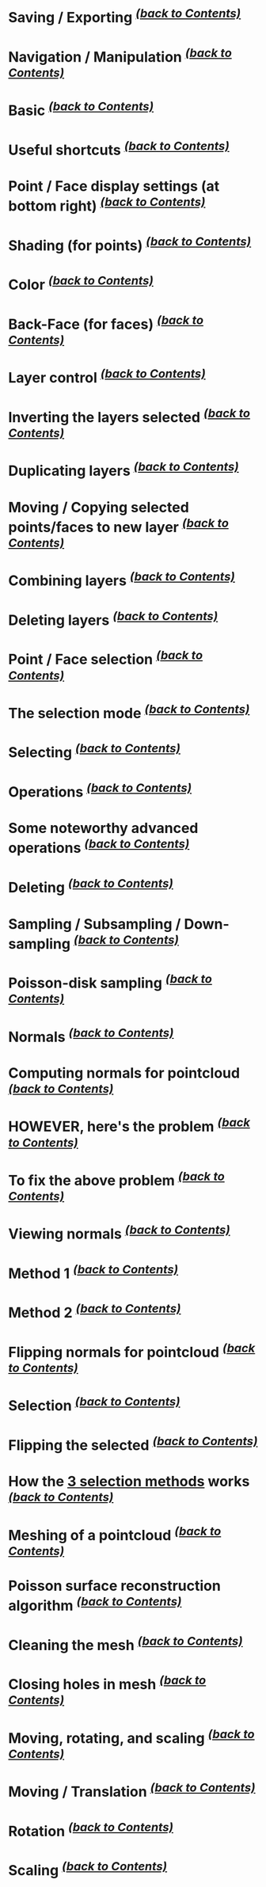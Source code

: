 # Saving / Exporting <sup>[_(back to Contents)_](Table-of-Contents)</sup>
# Navigation / Manipulation <sup>[_(back to Contents)_](Table-of-Contents)</sup>
# Basic <sup>[_(back to Contents)_](Table-of-Contents)</sup>
# Useful shortcuts <sup>[_(back to Contents)_](Table-of-Contents)</sup>
# Point / Face display settings (at bottom right) <sup>[_(back to Contents)_](Table-of-Contents)</sup>
# Shading (for points) <sup>[_(back to Contents)_](Table-of-Contents)</sup>
# Color <sup>[_(back to Contents)_](Table-of-Contents)</sup>
# Back-Face (for faces) <sup>[_(back to Contents)_](Table-of-Contents)</sup>
# Layer control <sup>[_(back to Contents)_](Table-of-Contents)</sup>
# Inverting the layers selected <sup>[_(back to Contents)_](Table-of-Contents)</sup>
# Duplicating layers <sup>[_(back to Contents)_](Table-of-Contents)</sup>
# Moving / Copying selected points/faces to new layer <sup>[_(back to Contents)_](Table-of-Contents)</sup>
# Combining layers <sup>[_(back to Contents)_](Table-of-Contents)</sup>
# Deleting layers <sup>[_(back to Contents)_](Table-of-Contents)</sup>
# Point / Face selection <sup>[_(back to Contents)_](Table-of-Contents)</sup>
# The selection mode <sup>[_(back to Contents)_](Table-of-Contents)</sup>
# Selecting <sup>[_(back to Contents)_](Table-of-Contents)</sup>
# Operations <sup>[_(back to Contents)_](Table-of-Contents)</sup>
# Some noteworthy advanced operations <sup>[_(back to Contents)_](Table-of-Contents)</sup>
# Deleting <sup>[_(back to Contents)_](Table-of-Contents)</sup>
# Sampling / Subsampling / Down-sampling <sup>[_(back to Contents)_](Table-of-Contents)</sup>
# Poisson-disk sampling <sup>[_(back to Contents)_](Table-of-Contents)</sup>
# Normals <sup>[_(back to Contents)_](Table-of-Contents)</sup>
# Computing normals for pointcloud <sup>[_(back to Contents)_](Table-of-Contents)</sup>
# HOWEVER, here's the problem <sup>[_(back to Contents)_](Table-of-Contents)</sup>
# To fix the above problem <sup>[_(back to Contents)_](Table-of-Contents)</sup>
# Viewing normals <sup>[_(back to Contents)_](Table-of-Contents)</sup>
# Method 1 <sup>[_(back to Contents)_](Table-of-Contents)</sup>
# Method 2 <sup>[_(back to Contents)_](Table-of-Contents)</sup>
# Flipping normals for pointcloud <sup>[_(back to Contents)_](Table-of-Contents)</sup>
# Selection <sup>[_(back to Contents)_](Table-of-Contents)</sup>
# Flipping the selected <sup>[_(back to Contents)_](Table-of-Contents)</sup>
# How the [3 selection methods](TODO) works <sup>[_(back to Contents)_](Table-of-Contents)</sup>
# Meshing of a pointcloud <sup>[_(back to Contents)_](Table-of-Contents)</sup>
# Poisson surface reconstruction algorithm <sup>[_(back to Contents)_](Table-of-Contents)</sup>
# Cleaning the mesh <sup>[_(back to Contents)_](Table-of-Contents)</sup>
# Closing holes in mesh <sup>[_(back to Contents)_](Table-of-Contents)</sup>
# Moving, rotating, and scaling <sup>[_(back to Contents)_](Table-of-Contents)</sup>
# Moving / Translation <sup>[_(back to Contents)_](Table-of-Contents)</sup>
# Rotation <sup>[_(back to Contents)_](Table-of-Contents)</sup>
# Scaling <sup>[_(back to Contents)_](Table-of-Contents)</sup>
